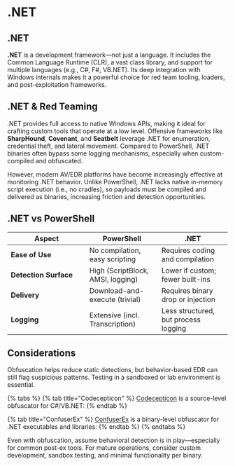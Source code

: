 # .NET

## .NET

**.NET** is a development framework—not just a language. It includes the Common Language Runtime (CLR), a vast class library, and support for multiple languages (e.g., C#, F#, VB.NET). Its deep integration with Windows internals makes it a powerful choice for red team tooling, loaders, and post-exploitation frameworks.

## .NET & Red Teaming

.NET provides full access to native Windows APIs, making it ideal for crafting custom tools that operate at a low level. Offensive frameworks like **SharpHound**, **Covenant**, and **Seatbelt** leverage .NET for enumeration, credential theft, and lateral movement. Compared to PowerShell, .NET binaries often bypass some logging mechanisms, especially when custom-compiled and obfuscated.

However, modern AV/EDR platforms have become increasingly effective at monitoring .NET behavior. Unlike PowerShell, .NET lacks native in-memory script execution (i.e., no cradles), so payloads must be compiled and delivered as binaries, increasing friction and detection opportunities.

## .NET vs PowerShell

<table><thead><tr><th width="163.6666259765625">Aspect</th><th>PowerShell</th><th>.NET</th></tr></thead><tbody><tr><td><strong>Ease of Use</strong></td><td>No compilation, easy scripting</td><td>Requires coding and compilation</td></tr><tr><td><strong>Detection Surface</strong></td><td>High (ScriptBlock, AMSI, logging)</td><td>Lower if custom; fewer built-ins</td></tr><tr><td><strong>Delivery</strong></td><td>Download-and-execute (trivial)</td><td>Requires binary drop or injection</td></tr><tr><td><strong>Logging</strong></td><td>Extensive (incl. Transcription)</td><td>Less structured, but process logging</td></tr></tbody></table>

## Considerations

Obfuscation helps reduce static detections, but behavior-based EDR can still flag suspicious patterns. Testing in a sandboxed or lab environment is essential.

{% tabs %}
{% tab title="Codecepticon" %}
[Codecepticon](https://github.com/sadreck/Codecepticon) is a source-level obfuscator for C#/VB.NET:
{% endtab %}

{% tab title="ConfuserEx" %}
[ConfuserEx](https://github.com/mkaring/ConfuserEx) is a binary-level obfuscator for .NET executables and libraries:
{% endtab %}
{% endtabs %}

Even with obfuscation, assume behavioral detection is in play—especially for common post-ex tools. For mature operations, consider custom development, sandbox testing, and minimal functionality per binary.
